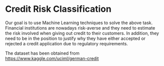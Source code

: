 # Credit Risk Classification
 
Our goal is to use Machine Learning techniques to solve the above task. Financial institutions are nowadays risk-averse and they need to estimate the risk involved when giving out credit to their customers. In addition, they need to be in the position to justify why they have either accepted or rejected a credit application due to regulatory requirements.

The dataset has been obtained from https://www.kaggle.com/uciml/german-credit
